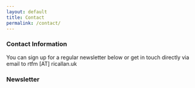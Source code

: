 ```yaml
---
layout: default
title: Contact
permalink: /contact/
---
```


### Contact Information

You can sign up for a regular newsletter below or get in touch directly via email to rtfm [AT] ricallan.uk

### Newsletter ###

<div class="ml-embedded" data-form="NDc4e7"></div>

